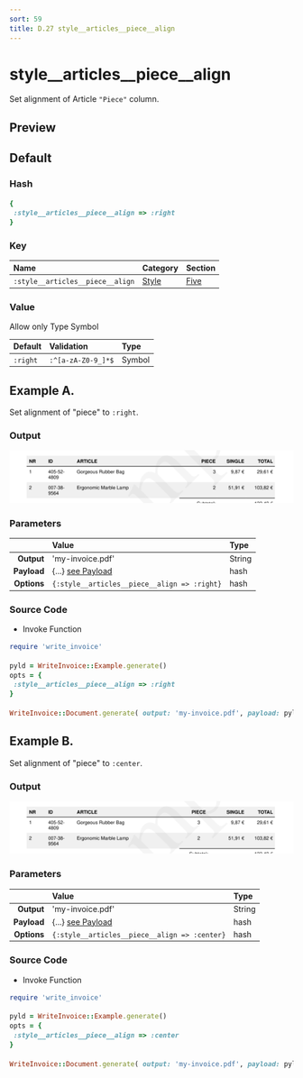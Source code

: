 ```yaml
---
sort: 59
title: D.27 style__articles__piece__align
---
```

# style__articles__piece__align

Set alignment of Article `"Piece"` column.


## Preview

<div >
    <canvas id='canvas' search=':style__articles__piece__align' palette='option_detail'></canvas>
</div>
<script src="../assets/js/marker.js"></script>  

 
## Default

### Hash

```ruby
{
 :style__articles__piece__align => :right
} 
```

### Key

| **Name** | **Category** | **Section** |
| :--- | :--- | :--- |
| ```:style__articles__piece__align``` |  [Style](./#style) | [Five](/sections/five) |

### Value

Allow only Type Symbol

| **Default**| **Validation**| **Type** |
| :--- | :--- | :--- |
| ```:right``` | ```:^[a-zA-Z0-9_]*$``` | Symbol |

## Example A.

Set alignment of "piece" to `:right`.

### Output

<img src="../assets/images/options/style__articles__piece__align--a.png">



### Parameters

| | **Value** | **Type** |
|------:|:------|:------|
| **Output** | 'my-invoice.pdf' | String |
| **Payload** | {...} [see Payload](../payload) | hash |
| **Options** | ```{:style__articles__piece__align => :right}``` | hash |


### Source Code

* Invoke Function

```ruby
require 'write_invoice'
 
pyld = WriteInvoice::Example.generate()
opts = {
 :style__articles__piece__align => :right
}
 
WriteInvoice::Document.generate( output: 'my-invoice.pdf', payload: pyld, options: opts )

```

## Example B.

Set alignment of "piece" to `:center`.

### Output

<img src="../assets/images/options/style__articles__piece__align--b.png">



### Parameters

| | **Value** | **Type** |
|------:|:------|:------|
| **Output** | 'my-invoice.pdf' | String |
| **Payload** | {...} [see Payload](../payload) | hash |
| **Options** | ```{:style__articles__piece__align => :center}``` | hash |


### Source Code

* Invoke Function

```ruby
require 'write_invoice'
 
pyld = WriteInvoice::Example.generate()
opts = {
 :style__articles__piece__align => :center
}
 
WriteInvoice::Document.generate( output: 'my-invoice.pdf', payload: pyld, options: opts )

```

